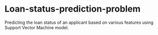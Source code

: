 # Loan-status-prediction-problem
Predicting the loan status of an applicant based on various features using Support Vector Machine model.
